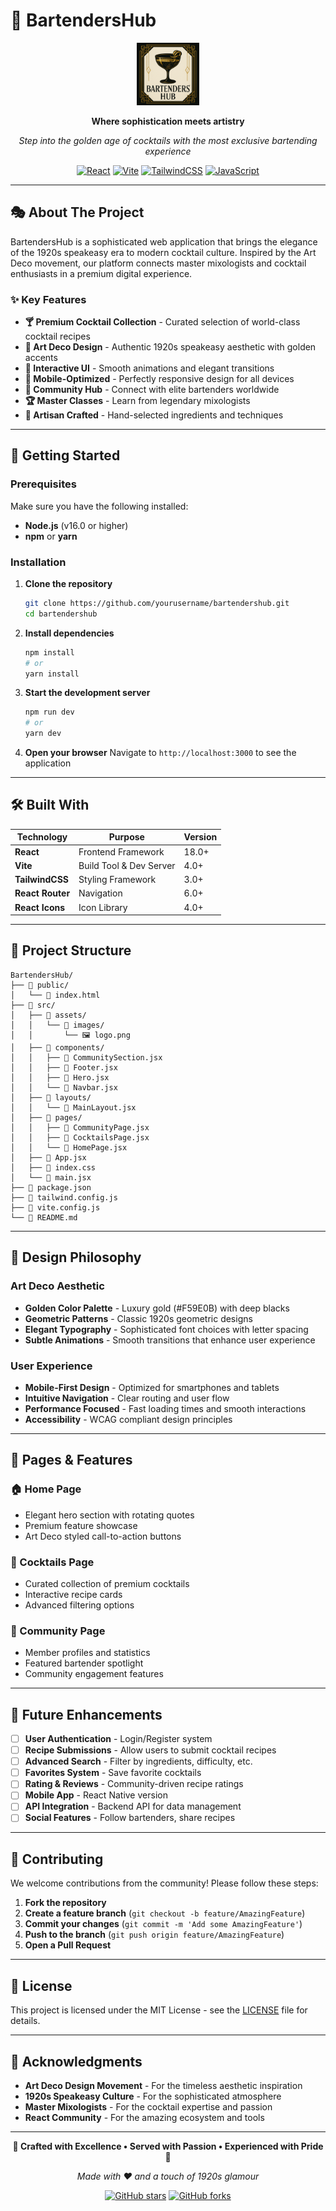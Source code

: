 # 🥃 BartendersHub

<div align="center">
  <img src="src/assets/images/logo.png" alt="BartendersHub Logo" width="100" height="100">

**Where sophistication meets artistry**

_Step into the golden age of cocktails with the most exclusive bartending
experience_

[![React](https://img.shields.io/badge/React-18.0+-61DAFB?style=for-the-badge&logo=react&logoColor=white)](https://reactjs.org/)
[![Vite](https://img.shields.io/badge/Vite-4.0+-646CFF?style=for-the-badge&logo=vite&logoColor=white)](https://vitejs.dev/)
[![TailwindCSS](https://img.shields.io/badge/Tailwind_CSS-3.0+-38B2AC?style=for-the-badge&logo=tailwind-css&logoColor=white)](https://tailwindcss.com/)
[![JavaScript](https://img.shields.io/badge/JavaScript-ES6+-F7DF1E?style=for-the-badge&logo=javascript&logoColor=black)](https://developer.mozilla.org/en-US/docs/Web/JavaScript)

</div>

---

## 🎭 About The Project

BartendersHub is a sophisticated web application that brings the elegance of the
1920s speakeasy era to modern cocktail culture. Inspired by the Art Deco
movement, our platform connects master mixologists and cocktail enthusiasts in a
premium digital experience.

### ✨ Key Features

-   **🍸 Premium Cocktail Collection** - Curated selection of world-class
    cocktail recipes
-   **👑 Art Deco Design** - Authentic 1920s speakeasy aesthetic with golden
    accents
-   **🎨 Interactive UI** - Smooth animations and elegant transitions
-   **📱 Mobile-Optimized** - Perfectly responsive design for all devices
-   **🌟 Community Hub** - Connect with elite bartenders worldwide
-   **🏆 Master Classes** - Learn from legendary mixologists
-   **💎 Artisan Crafted** - Hand-selected ingredients and techniques

---

## 🚀 Getting Started

### Prerequisites

Make sure you have the following installed:

-   **Node.js** (v16.0 or higher)
-   **npm** or **yarn**

### Installation

1. **Clone the repository**

    ```bash
    git clone https://github.com/yourusername/bartendershub.git
    cd bartendershub
    ```

2. **Install dependencies**

    ```bash
    npm install
    # or
    yarn install
    ```

3. **Start the development server**

    ```bash
    npm run dev
    # or
    yarn dev
    ```

4. **Open your browser** Navigate to `http://localhost:3000` to see the
   application

---

## 🛠️ Built With

| Technology       | Purpose                 | Version |
| ---------------- | ----------------------- | ------- |
| **React**        | Frontend Framework      | 18.0+   |
| **Vite**         | Build Tool & Dev Server | 4.0+    |
| **TailwindCSS**  | Styling Framework       | 3.0+    |
| **React Router** | Navigation              | 6.0+    |
| **React Icons**  | Icon Library            | 4.0+    |

---

## 📁 Project Structure

```
BartendersHub/
├── 📁 public/
│   └── 📄 index.html
├── 📁 src/
│   ├── 📁 assets/
│   │   └── 📁 images/
│   │       └── 🖼️ logo.png
│   ├── 📁 components/
│   │   ├── 📄 CommunitySection.jsx
│   │   ├── 📄 Footer.jsx
│   │   ├── 📄 Hero.jsx
│   │   └── 📄 Navbar.jsx
│   ├── 📁 layouts/
│   │   └── 📄 MainLayout.jsx
│   ├── 📁 pages/
│   │   ├── 📄 CommunityPage.jsx
│   │   ├── 📄 CocktailsPage.jsx
│   │   └── 📄 HomePage.jsx
│   ├── 📄 App.jsx
│   ├── 📄 index.css
│   └── 📄 main.jsx
├── 📄 package.json
├── 📄 tailwind.config.js
├── 📄 vite.config.js
└── 📄 README.md
```

---

## 🎨 Design Philosophy

### Art Deco Aesthetic

-   **Golden Color Palette** - Luxury gold (#F59E0B) with deep blacks
-   **Geometric Patterns** - Classic 1920s geometric designs
-   **Elegant Typography** - Sophisticated font choices with letter spacing
-   **Subtle Animations** - Smooth transitions that enhance user experience

### User Experience

-   **Mobile-First Design** - Optimized for smartphones and tablets
-   **Intuitive Navigation** - Clear routing and user flow
-   **Performance Focused** - Fast loading times and smooth interactions
-   **Accessibility** - WCAG compliant design principles

---

## 🌟 Pages & Features

### 🏠 Home Page

-   Elegant hero section with rotating quotes
-   Premium feature showcase
-   Art Deco styled call-to-action buttons

### 🍹 Cocktails Page

-   Curated collection of premium cocktails
-   Interactive recipe cards
-   Advanced filtering options

### 👥 Community Page

-   Member profiles and statistics
-   Featured bartender spotlight
-   Community engagement features

---

## 🎯 Future Enhancements

-   [ ] **User Authentication** - Login/Register system
-   [ ] **Recipe Submissions** - Allow users to submit cocktail recipes
-   [ ] **Advanced Search** - Filter by ingredients, difficulty, etc.
-   [ ] **Favorites System** - Save favorite cocktails
-   [ ] **Rating & Reviews** - Community-driven recipe ratings
-   [ ] **Mobile App** - React Native version
-   [ ] **API Integration** - Backend API for data management
-   [ ] **Social Features** - Follow bartenders, share recipes

---

## 🤝 Contributing

We welcome contributions from the community! Please follow these steps:

1. **Fork the repository**
2. **Create a feature branch** (`git checkout -b feature/AmazingFeature`)
3. **Commit your changes** (`git commit -m 'Add some AmazingFeature'`)
4. **Push to the branch** (`git push origin feature/AmazingFeature`)
5. **Open a Pull Request**

---

## 📄 License

This project is licensed under the MIT License - see the [LICENSE](LICENSE) file
for details.

---

## 🙏 Acknowledgments

-   **Art Deco Design Movement** - For the timeless aesthetic inspiration
-   **1920s Speakeasy Culture** - For the sophisticated atmosphere
-   **Master Mixologists** - For the cocktail expertise and passion
-   **React Community** - For the amazing ecosystem and tools

---

<div align="center">

**🥃 Crafted with Excellence • Served with Passion • Experienced with Pride 🥃**

_Made with ❤️ and a touch of 1920s glamour_

[![GitHub stars](https://img.shields.io/github/stars/yourusername/bartendershub?style=social)](https://github.com/yourusername/bartendershub/stargazers)
[![GitHub forks](https://img.shields.io/github/forks/yourusername/bartendershub?style=social)](https://github.com/yourusername/bartendershub/network/members)

</div>
